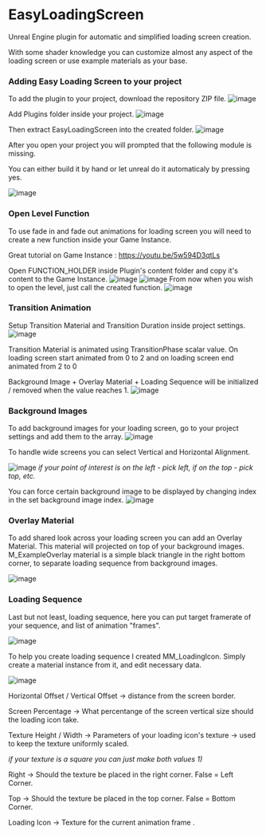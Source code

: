 # EasyLoadingScreen

Unreal Engine plugin for automatic and simplified loading screen creation.

With some shader knowledge you can customize almost any aspect of the loading screen or use example materials as your base.

### Adding Easy Loading Screen to your project 

To add the plugin to your project, download the repository ZIP file.
![image](https://user-images.githubusercontent.com/48950953/208145525-4f270f16-c1a5-42ca-8772-eebd1fb7637b.png)

Add Plugins folder inside your project.
![image](https://user-images.githubusercontent.com/48950953/208145817-255b9795-616d-4005-a588-0745485635ab.png)

Then extract EasyLoadingScreen into the created folder.
![image](https://user-images.githubusercontent.com/48950953/208146114-27a4dcdd-ec4f-4e4f-89a1-d21d86d2da62.png)

After you open your project you will prompted that the following module is missing.

You can either build it by hand or let unreal do it automaticaly by pressing yes.

![image](https://user-images.githubusercontent.com/48950953/208146562-ac7871d4-738d-483b-a8b4-c496f2ab7527.png)

### Open Level Function

To use fade in and fade out animations for loading screen you will need to create a new function inside your Game Instance.

Great tutorial on Game Instance : https://youtu.be/5w594D3qtLs

Open FUNCTION_HOLDER inside Plugin's content folder and copy it's content to the Game Instance.
![image](https://user-images.githubusercontent.com/48950953/208149637-953aaf2b-a688-459e-9181-5f0eab7dfada.png)
![image](https://user-images.githubusercontent.com/48950953/208149726-3fc0e7a1-0ec2-490e-b7d2-ad61434129d8.png)
From now when you wish to open the level, just call the created function.
![image](https://user-images.githubusercontent.com/48950953/208150189-05edf798-e157-4e8d-b524-89d44ecac56f.png)

### Transition Animation

Setup Transition Material and Transition Duration inside project settings.
![image](https://user-images.githubusercontent.com/48950953/208151305-3736e3b9-6a87-4dc8-b17b-33d07a38a515.png)

Transition Material is animated using TransitionPhase scalar value.
On loading screen start animated from 0 to 2 and on loading screen end animated from 2 to 0

Background Image + Overlay Material + Loading Sequence will be initialized / removed when the value reaches 1.
![image](https://user-images.githubusercontent.com/48950953/208152088-902cae49-e185-4824-ac6c-6e38fc5f649b.png)

### Background Images

To add background images for your loading screen, go to your project settings and add them to the array.
![image](https://user-images.githubusercontent.com/48950953/208155120-cb22dac2-8776-4517-83a9-f48ab177290b.png)

To handle wide screens you can select Vertical and Horizontal Alignment.

![image](https://user-images.githubusercontent.com/48950953/208155378-ca131bbf-c4c7-4951-aa04-d15cbf4c4514.png)
*if your point of interest is on the left - pick left, if on the top - pick top, etc.*

You can force certain background image to be displayed by changing index in the set background image index.
![image](https://user-images.githubusercontent.com/48950953/208156782-4d3d6580-889c-4472-ad77-66aef2241ac5.png)


### Overlay Material

To add shared look across your loading screen you can add an Overlay Material. This material will projected on top of your background images.
M_ExampleOverlay material is a simple black triangle in the right bottom corner, to separate loading sequence from background images.

![image](https://user-images.githubusercontent.com/48950953/208157428-1451d2a8-6212-4abd-bf1e-18a628d40d37.png)


### Loading Sequence

Last but not least, loading sequence, here you can put target framerate of your sequence, and list of animation "frames".

![image](https://user-images.githubusercontent.com/48950953/208158257-ae0fccf4-2f29-485b-bc59-e69886994434.png)

To help you create loading sequence I created MM_LoadingIcon. Simply create a material instance from it, and edit necessary data.

![image](https://user-images.githubusercontent.com/48950953/208158763-eb36f82d-aded-48bd-805f-864b2dbea723.png)

Horizontal Offset / Vertical Offset -> distance from the screen border.

Screen Percentage -> What percentange of the screen vertical size should the loading icon take.

Texture Height / Width -> Parameters of your loading icon's texture -> used to keep the texture uniformly scaled.

*if your texture is a square you can just make both values 1)*

Right -> Should the texture be placed in the right corner. False = Left Corner.

Top -> Should the texture be placed in the top corner. False = Bottom Corner.

Loading Icon -> Texture for the current animation frame .
